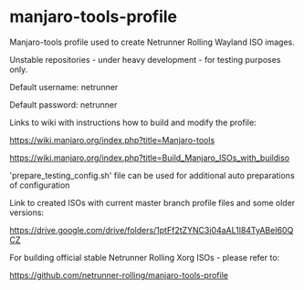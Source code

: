 # manjaro-tools-profile
Manjaro-tools profile used to create Netrunner Rolling Wayland ISO images.

Unstable repositories - under heavy development - for testing purposes only.

Default username: netrunner

Default password: netrunner

Links to wiki with instructions how to build and modify the profile:

https://wiki.manjaro.org/index.php?title=Manjaro-tools

https://wiki.manjaro.org/index.php?title=Build_Manjaro_ISOs_with_buildiso

'prepare\_testing\_config.sh' file can be used for additional auto preparations of configuration

Link to created ISOs with current master branch profile files and some older versions: 

https://drive.google.com/drive/folders/1ptFf2tZYNC3i04aAL1l84TyABeI60QCZ

For building official stable Netrunner Rolling Xorg ISOs - please refer to:

https://github.com/netrunner-rolling/manjaro-tools-profile